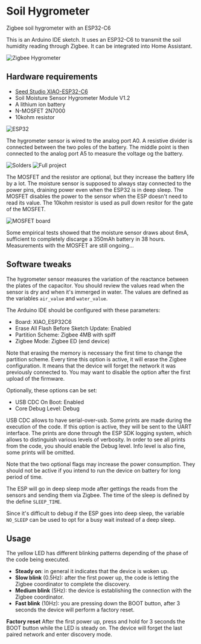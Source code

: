 # Soil Hygrometer
Zigbee soil hygrometer with an ESP32-C6

This is an Arduino IDE sketch.
It uses an ESP32-C6 to transmit the soil humidity reading
through Zigbee. It can be integrated into Home Assistant.

![Zigbee Hygrometer](images/zigbee_hygrometer.jpg)

## Hardware requirements

* [Seed Studio XIAO-ESP32-C6](https://wiki.seeedstudio.com/xiao_esp32c6_getting_started/)
* Soil Moisture Sensor Hygrometer Module V1.2
* A lithium ion battery
* N-MOSFET 2N7000
* 10kohm resistor

![ESP32](images/esp32.jpg)

The hygrometer sensor is wired to the analog port A0.
A resistive divider is connected between the two poles of the battery.
The middle point is then connected to the analog port A5 to measure
the voltage og the battery.

![Solders](images/solders.jpg)
![Full project](images/full_project.jpg)

The MOSFET and the resistor are optional, but they increase the battery life
by a lot. The moisture sensor is supposed to always stay connected to the
power pins, draining power even when the ESP32 is in deep sleep.
The MOSFET disables the power to the sensor when the ESP doesn't need to read
its value. The 10kohm resistor is used as pull down resitor for the gate
of the MOSFET.

![MOSFET board](images/mosfet_board.jpg)

Some empirical tests showed that the moisture sensor draws about 6mA,
sufficient to completely discarge a 350mAh battery in 38 hours.
Measurements with the MOSFET are still ongoing...

## Software tweaks

The hygrometer sensor measures the variation of the reactance between
the plates of the capacitor. You should review the values read when
the sensor is dry and when it's immerged in water. The values are defined
as the variables `air_value` and `water_value`.

The Arduino IDE should be configured with these parameters:
* Board: XIAO_ESP32C6
* Erase All Flash Before Sketch Update: Enabled
* Partition Scheme: Zigbee 4MB with spiff
* Zigbee Mode: Zigbee ED (end device)

Note that erasing the memory is necessary the first time to change the partition
scheme. Every time this option is active, it will erase the Zigbee configuration.
It means that the device will forget the network it was previously connected to.
You may want to disable the option after the first upload of the firmware.

Optionally, these options can be set:
* USB CDC On Boot: Enabled
* Core Debug Level: Debug

USB CDC allows to have serial-over-usb. Some prints are made during the execution of
the code. If this option is active, they will be sent to the UART interface.
The prints are done through the ESP SDK logging system, which allows to distinguish
various levels of verbosity. In order to see all prints from the code, you should enable
the Debug level. Info level is also fine, some prints will be omitted.

Note that the two optional flags may increase the power consumption. They should not be
active if you intend to run the device on battery for long period of time.

The ESP will go in deep sleep mode after gettings the reads from the sensors and sending
them via Zigbee. The time of the sleep is defined by the define `SLEEP_TIME`.

Since it's difficult to debug if the ESP goes into deep sleep, the variable `NO_SLEEP` can
be used to opt for a busy wait instead of a deep sleep.

## Usage

The yellow LED has different blinking patterns depending of the phase of the code being
executed.

* **Steady on**: in general it indicates that the device is woken up.
* **Slow blink** (0.5Hz): after the first power up, the code is letting the Zigbee
  coordinator to complete the discovery.
* **Medium blink** (5Hz): the device is establishing the connection with the Zigbee
  coordinator.
* **Fast blink** (10Hz): you are pressing down the BOOT button, after 3 seconds the
  device will perform a factory reset.

**Factory reset**
After the first power up, press and hold for 3 seconds the BOOT button while the LED is
steady on. The device will forget the last paired network and enter discovery mode.
